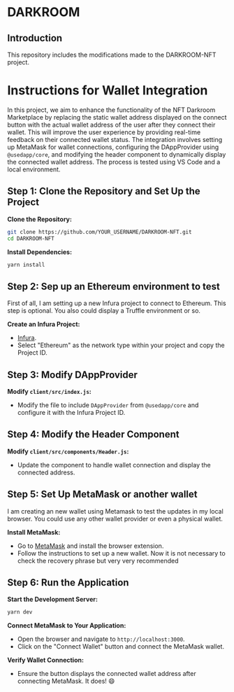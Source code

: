 # DARKROOM

## Introduction
This repository includes the modifications made to the DARKROOM-NFT project.

# Instructions for Wallet Integration
In this project, we aim to enhance the functionality of the NFT Darkroom Marketplace by replacing the static wallet address displayed on the connect button with the actual wallet address of the user after they connect their wallet. This will improve the user experience by providing real-time feedback on their connected wallet status. The integration involves setting up MetaMask for wallet connections, configuring the DAppProvider using `@usedapp/core`, and modifying the header component to dynamically display the connected wallet address. The process is tested using VS Code and a local environment.

## Step 1: Clone the Repository and Set Up the Project

**Clone the Repository:**
   ```bash
   git clone https://github.com/YOUR_USERNAME/DARKROOM-NFT.git
   cd DARKROOM-NFT
   ```

**Install Dependencies:**
   ```bash
   yarn install
   ```

## Step 2: Sep up an Ethereum environment to test
First of all, I am setting up a new Infura project to connect to Ethereum. This step is optional. You also could display a Truffle environment or so.

**Create an Infura Project:**
   - [Infura](https://infura.io/).
   - Select "Ethereum" as the network type within your project and copy the Project ID.

## Step 3: Modify DAppProvider

**Modify `client/src/index.js`:**
   - Modify the file to include `DAppProvider` from `@usedapp/core` and configure it with the Infura Project ID.

## Step 4: Modify the Header Component

**Modify `client/src/components/Header.js`:**
   - Update the component to handle wallet connection and display the connected address.

## Step 5: Set Up MetaMask or another wallet
I am creating an new wallet using Metamask to test the updates in my local browser. You could use any other wallet provider or even a physical wallet.

**Install MetaMask:**
   - Go to [MetaMask](https://metamask.io/) and install the browser extension.
   - Follow the instructions to set up a new wallet. Now it is not necessary to check the recovery phrase but very very recommended


## Step 6: Run the Application

**Start the Development Server:**
   ```bash
   yarn dev
   ```

**Connect MetaMask to Your Application:**
   - Open the browser and navigate to `http://localhost:3000`.
   - Click on the "Connect Wallet" button and connect the MetaMask wallet.

**Verify Wallet Connection:**
   - Ensure the button displays the connected wallet address after connecting MetaMask. It does! 😄


